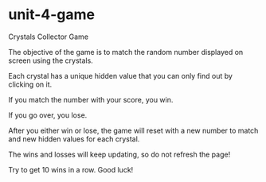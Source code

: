 # unit-4-game
Crystals Collector Game

The objective of the game is to match the random number displayed on screen
using the crystals.

Each crystal has a unique hidden value that you can only find out by clicking on it.

If you match the number with your score, you win.

If you go over, you lose.

After you either win or lose, the game will reset with a new number to match and new hidden values for each crystal.

The wins and losses will keep updating, so do not refresh the page!

Try to get 10 wins in a row. Good luck!